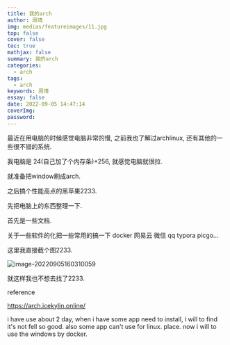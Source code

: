 ```yaml
---
title: 我的arch
author: 周靖
img: medias/featureimages/11.jpg
top: false
cover: false
toc: true
mathjax: false
summary: 我的arch
categories: 
  - arch
tags:
  - arch
keywords: 周靖
essay: false
date: 2022-09-05 14:47:14
coverImg:
password:
---
```




最近在用电脑的时候感觉电脑非常的慢, 之前我也了解过archlinux, 还有其他的一些很不错的系统.

我电脑是 24(自己加了个内存条)+256, 就感觉电脑就很拉.

就准备把window刷成arch.

之后搞个性能高点的黑苹果2233.



先把电脑上的东西整理一下.

首先是一些文档.


关于一些软件的化把一些常用的搞一下 docker 网易云 微信 qq typora picgo...

这里我直接截个图2233.

![image-20220905160310059](https://qiniuyun.code520.com.cn/img/image-202209051603167.png)

就这样我也不想去找了2233.

reference

https://arch.icekylin.online/

i have use about 2 day, when i have some app need to install, i will to find it's not fell so good.
also some app can't use for linux.
place.
now i will to use the windows by docker.
